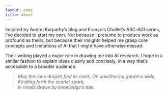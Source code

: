 ```yaml
---
layout: page
title: About
---
```


Inspired by Andrej Karpathy’s blog and François Chollet’s ARC-AGI series, I’ve decided to start my own. Not because I presume to produce work as profound as theirs, but because their insights helped me grasp core concepts and limitations of AI that I might have otherwise missed.

Their writing played a major role in drawing me into AI research. I hope in a similar fashion to explain ideas clearly and concisely, in a way that’s accessible to a broader audience.



> *May this lone droplet find its mark,*
> *On unwithering gardens wide,*  
> *Kindling forth the scarlet spark,*  
> *In minds drawn by knowledge’s tide.*